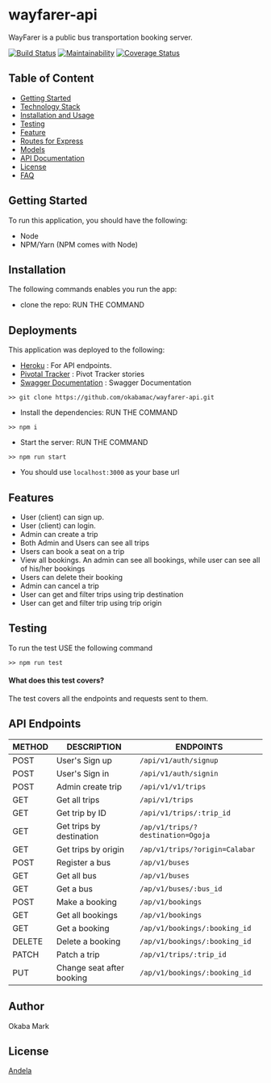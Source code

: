 # wayfarer-api
WayFarer is a public bus transportation booking server.

[![Build Status](https://travis-ci.org/okabamac/wayfarer-api.svg?branch=develop)](https://travis-ci.org/okabamac/wayfarer-api) [![Maintainability](https://api.codeclimate.com/v1/badges/68a78280698c2c7ae3f0/maintainability)](https://codeclimate.com/github/okabamac/wayfarer-api/maintainability) [![Coverage Status](https://coveralls.io/repos/github/okabamac/wayfarer-api/badge.svg?branch=develop)](https://coveralls.io/github/okabamac/wayfarer-api?branch=develop)

## Table of Content

- [Getting Started](#Getting-Started)
- [Technology Stack](#Technology-Stack)
- [Installation and Usage](#Installation-and-Usage)
- [Testing](#Testing)
- [Feature](#Features)
- [Routes for Express](#Routes-for-Express)
- [Models](#Models)
- [API Documentation](#API-Documentation)
- [License](#License)
- [FAQ](#FAQ)

## Getting Started
To run this application, you should have the following:
- Node
- NPM/Yarn (NPM comes with Node)

## Installation
The following commands enables you run the app:
- clone the repo: RUN THE COMMAND
## Deployments
This application was deployed to the following:
- [Heroku](https://wayfarer-bus-api.herokuapp.com/) : For API endpoints.
- [Pivotal Tracker](https://www.pivotaltracker.com/n/projects/2359702) : Pivot Tracker stories
- [Swagger Documentation](https://wayfarer-bus-api.herokuapp.com/api-docs/) : Swagger Documentation
```
>> git clone https://github.com/okabamac/wayfarer-api.git
```
- Install the dependencies: RUN THE COMMAND
```shell
>> npm i 
```
- Start the server: RUN THE COMMAND
```
>> npm run start
```
- You should use ```localhost:3000``` as your base url

## Features

* User (client) can sign up.
* User (client) can login.
* Admin can create a trip
* Both Admin and Users can see all trips
* Users can book a seat on a trip
* View all bookings. An admin can see all bookings, while user can see all of his/her bookings
* Users can delete their booking
* Admin can cancel a trip
* User can get and filter trips using trip destination
* User can get and filter trip using trip origin


## Testing
To run the test USE the following command
```
>> npm run test
```
#### What does this test covers?
The test covers all the endpoints and requests sent to them.

## API Endpoints
| METHOD   | DESCRIPTION                                  | ENDPOINTS                 
| ---------|----------------------------------------------| ------------------------------------------------| 
| POST     | User's Sign up                               | `/api/v1/auth/signup`                           |
| POST     | User's Sign in                               | `/api/v1/auth/signin`                           |
| POST     | Admin create trip                            | `/api/v1/v1/trips`                              |
| GET      |    Get all trips                               | `/api/v1/trips`                               |
| GET      |    Get trip by ID                               | `/api/v1/trips/:trip_id`                               |
| GET       |   Get trips by destination                    | `/ap/v1/trips/?destination=Ogoja`             |
| GET       |   Get trips by origin                   | `/ap/v1/trips/?origin=Calabar`             |
| POST       |   Register a bus                   | `/ap/v1/buses`             |
| GET       |   Get all bus                   | `/ap/v1/buses`             |
| GET       |   Get a bus                   | `/ap/v1/buses/:bus_id`             |
| POST       |   Make a booking                   | `/ap/v1/bookings`             |
| GET       |   Get all bookings                   | `/ap/v1/bookings`             |
| GET       |   Get a booking                   | `/ap/v1/bookings/:booking_id`             |
| DELETE       |   Delete a booking                   | `/ap/v1/bookings/:booking_id`             |
| PATCH       |   Patch a trip                   | `/ap/v1/trips/:trip_id`             |
| PUT       |   Change seat after booking                   | `/ap/v1/bookings/:booking_id`             |


## Author
Okaba Mark

## License
[Andela](https://www.andela.com)

